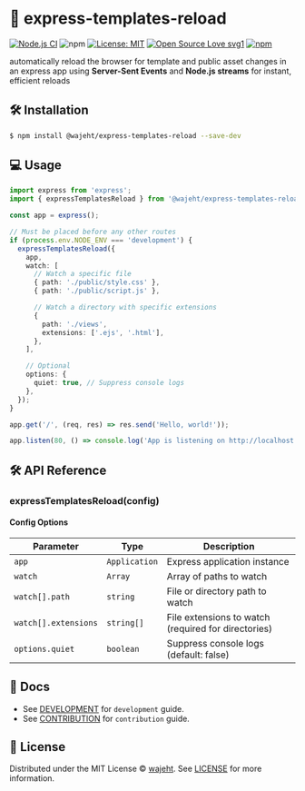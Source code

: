 # 🔄 express-templates-reload

[![Node.js CI](https://github.com/wajeht/express-templates-reload/actions/workflows/ci.yml/badge.svg?branch=main)](https://github.com/wajeht/express-templates-reload/actions/workflows/ci.yml)
![npm](https://img.shields.io/npm/dw/%40wajeht%2Fexpress-templates-reload)
[![License: MIT](https://img.shields.io/badge/License-MIT-blue.svg)](https://github.com/wajeht/type/blob/main/LICENSE) [![Open Source Love svg1](https://badges.frapsoft.com/os/v1/open-source.svg?v=103)](https://github.com/wajeht/express-templates-reload)
[![npm](https://img.shields.io/npm/v/%40wajeht%2Fexpress-templates-reload)](https://www.npmjs.com/package/@wajeht/express-templates-reload)

automatically reload the browser for template and public asset changes in an express app using **Server-Sent Events** and **Node.js streams** for instant, efficient reloads

## 🛠️ Installation

```bash
$ npm install @wajeht/express-templates-reload --save-dev
```

## 💻 Usage

```ts
import express from 'express';
import { expressTemplatesReload } from '@wajeht/express-templates-reload';

const app = express();

// Must be placed before any other routes
if (process.env.NODE_ENV === 'development') {
  expressTemplatesReload({
    app,
    watch: [
      // Watch a specific file
      { path: './public/style.css' },
      { path: './public/script.js' },

      // Watch a directory with specific extensions
      {
        path: './views',
        extensions: ['.ejs', '.html'],
      },
    ],

    // Optional
    options: {
      quiet: true, // Suppress console logs
    },
  });
}

app.get('/', (req, res) => res.send('Hello, world!'));

app.listen(80, () => console.log('App is listening on http://localhost'));
```

## 🛠️ API Reference

### expressTemplatesReload(config)

#### Config Options

| Parameter            | Type          | Description                                         |
| -------------------- | ------------- | --------------------------------------------------- |
| `app`                | `Application` | Express application instance                        |
| `watch`              | `Array`       | Array of paths to watch                             |
| `watch[].path`       | `string`      | File or directory path to watch                     |
| `watch[].extensions` | `string[]`    | File extensions to watch (required for directories) |
| `options.quiet`      | `boolean`     | Suppress console logs (default: false)              |

## 📑 Docs

- See [DEVELOPMENT](./docs/development.md) for `development` guide.
- See [CONTRIBUTION](./docs/contribution.md) for `contribution` guide.

## 📜 License

Distributed under the MIT License © [wajeht](https://github.com/wajeht). See [LICENSE](./LICENSE) for more information.

